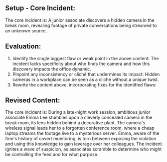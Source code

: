 ## Setup - Core Incident:
The core incident is: A junior associate discovers a hidden camera in the break room, revealing footage of private conversations being streamed to an unknown source.

## Evaluation:
1. Identify the single biggest flaw or weak point in the above content: The incident lacks specificity about who finds the camera and how this discovery impacts the office dynamic.
2. Pinpoint any inconsistency or cliché that undermines its impact: Hidden cameras in a workplace can be seen as a cliché without a unique twist.
3. Rewrite the content above, incorporating fixes for the identified flaws:

## Revised Content:
The core incident is: During a late-night work session, ambitious junior associate Emma Lee stumbles upon a cleverly concealed camera in the break room, its lens hidden behind a decorative plant. The camera's wireless signal leads her to a forgotten conference room, where a cheap laptop streams the footage live to a mysterious server. Emma, aware of the firm's history of covert monitoring, is torn between exposing the violation and using this knowledge to gain leverage over her colleagues. The incident ignites a wave of suspicion, as associates scramble to determine who might be controlling the feed and for what purpose.